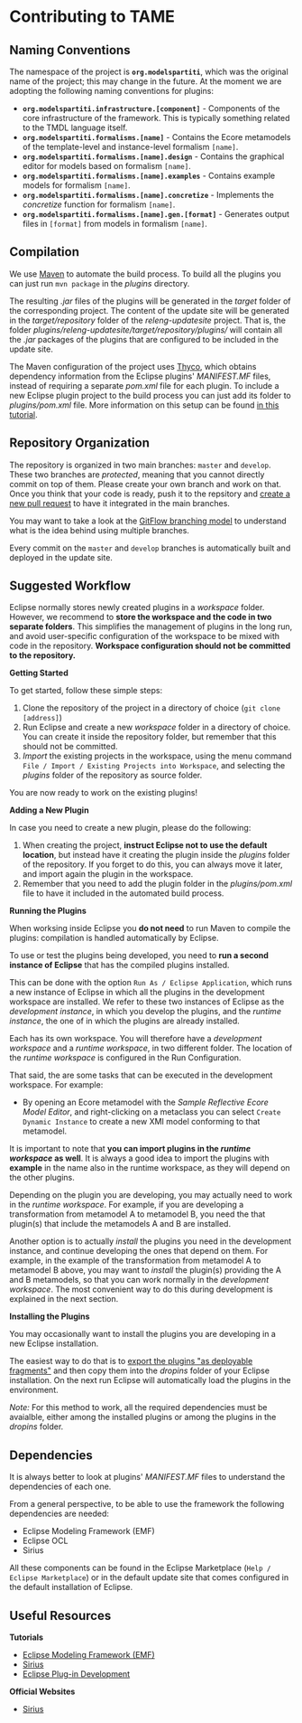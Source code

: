 # Contributing to TAME

## Naming Conventions

The namespace of the project is **`org.modelspartiti`**, which was the original name
of the project; this may change in the future. At the moment we are adopting the following 
naming conventions for plugins:

- **`org.modelspartiti.infrastructure.[component]`** - Components of the core infrastructure of the framework. This is typically something related to the TMDL language itself.
- **`org.modelspartiti.formalisms.[name]`** - Contains the Ecore metamodels of the template-level and instance-level formalism `[name]`.
- **`org.modelspartiti.formalisms.[name].design`** - Contains the graphical editor for models based on formalism `[name]`. 
- **`org.modelspartiti.formalisms.[name].examples`** - Contains example models for formalism `[name]`.
- **`org.modelspartiti.formalisms.[name].concretize`** - Implements the _concretize_ function for formalism `[name]`.
- **`org.modelspartiti.formalisms.[name].gen.[format]`** - Generates output files in `[format]` from models in formalism `[name]`.

## Compilation

We use [Maven](https://maven.apache.org/) to automate the build process.
To build all the plugins you can just run `mvn package` in the _plugins_ directory. 

The resulting _.jar_ files of the plugins will be generated in the _target_ folder of the corresponding project. 
The content of the update site will be generated in the _target/repository_ folder of the _releng-updatesite_ project. 
That is, the folder _plugins/releng-updatesite/target/repository/plugins/_ will contain 
all the _.jar_ packages of the plugins that are configured to be included in the update site.

The Maven configuration of the project uses [Thyco](https://www.eclipse.org/tycho/), which obtains dependency information
from the Eclipse plugins' _MANIFEST.MF_ files, instead of requiring a separate _pom.xml_ file for each plugin.
To include a new Eclipse plugin project to the build process you can just add its folder to _plugins/pom.xml_ file.
More information on this setup can be found [in this tutorial](https://www.vogella.com/tutorials/EclipseTycho/article.html).

## Repository Organization

The repository is organized in two main branches: `master` and `develop`. 
These two branches are _protected_, meaning that you cannot directly commit on top of them.
Please create your own branch and work on that. Once you think that your code is ready, push it to the repsitory and
[create a new pull request](https://github.com/montex/TMDL-Framework/pulls) to have it integrated in the main branches.

You may want to take a look at the [GitFlow branching model](https://nvie.com/posts/a-successful-git-branching-model/) to understand 
what is the idea behind using multiple branches.

Every commit on the `master` and `develop` branches is automatically built and deployed in the update site.

## Suggested Workflow

Eclipse normally stores newly created plugins in a _workspace_ folder. 
However, we recommend to **store the workspace and the code in two separate folders**.
This simplifies the management of plugins in the long run, and avoid user-specific configuration of the workspace to be mixed with code in the repository. **Workspace configuration should not be committed to the repository.**

**Getting Started**

To get started, follow these simple steps:
1. Clone the repository of the project in a directory of choice (`git clone [address]`)
2. Run Eclipse and create a new _workspace_ folder in a directory of choice. You can create it inside the repository folder, but remember that this should not be committed.
3. _Import_ the existing projects in the workspace, using the menu command `File / Import / Existing Projects into Workspace`, and selecting the _plugins_ folder of the repository as source folder. 

You are now ready to work on the existing plugins!

**Adding a New Plugin**

In case you need to create a new plugin, please do the following:

1. When creating the project, **instruct Eclipse not to use the default location**, but instead have it creating the plugin inside the _plugins_ folder of the repository. If you forget to do this, you can always move it later, and import again the plugin in the workspace.
2. Remember that you need to add the plugin folder in the _plugins/pom.xml_ file to have it included in the automated build process. 

**Running the Plugins**

When worksing inside Eclipse you **do not need** to run Maven to compile the plugins:
compilation is handled automatically by Eclipse.

To use or test the plugins being developed, you need to **run a second instance of Eclipse** that has the compiled
plugins installed. 

This can be done with the option `Run As / Eclipse Application`, which runs
a new instance of Eclipse in which all the plugins in the development workspace are installed.
We refer to these two instances of Eclipse as the _development instance_, in which you develop
the plugins, and the _runtime instance_, the one of in which the plugins are already installed.

Each has its own workspace. You will therefore have a _development workspace_ and a _runtime workspace_,
in two different folder. The location of the _runtime workspace_ is configured in the Run Configuration.

That said, the are some tasks that can be executed in the development workspace. For example:

- By opening an Ecore metamodel with the _Sample Reflective Ecore Model Editor_, and right-clicking on a metaclass you can select `Create Dynamic Instance` to create a new XMI model conforming to that metamodel.

It is important to note that **you can import plugins in the _runtime workspace_ as well**.
It is always a good idea to import the plugins with **example** in the name also in the runtime workspace,
as they will depend on the other plugins. 

Depending on the plugin you are developing, you may actually need to work in the _runtime workspace_. 
For example, if you are developing a transformation from metamodel A to metamodel B, 
you need the that plugin(s) that include the metamodels A and B are installed.

Another option is to actually _install_ the plugins you need in the development instance, and continue
developing the ones that depend on them. For example, in the example of the transformation from metamodel
A to metamodel B above, you may want to _install_ the plugin(s) providing the A and B metamodels,
so that you can work normally in the _development workspace_.
The most convenient way to do this during development is explained in the next section.

**Installing the Plugins**

You may occasionally want to install the plugins you are developing in a new Eclipse installation.

The easiest way to do that is to [export the plugins "as deployable fragments"](https://help.eclipse.org/2020-06/topic/org.eclipse.pde.doc.user/guide/tools/export_wizards/export_plugins.htm) and then copy them into the _dropins_ folder of your Eclipse installation. On the
next run Eclipse will automatically load the plugins in the environment.

_Note:_ For this method to work, all the required dependencies must be avaialble, either among the installed plugins or among the plugins in the _dropins_ folder.

## Dependencies

It is always better to look at plugins' _MANIFEST.MF_ files to understand the dependencies of each one. 

From a general perspective, to be able to use the framework the following dependencies are needed:
- Eclipse Modeling Framework (EMF)
- Eclipse OCL
- Sirius

All these components can be found in the Eclipse Marketplace (`Help / Eclipse Marketplace`) 
or in the default update site that comes configured in the default installation of Eclipse.

## Useful Resources

**Tutorials**

- [Eclipse Modeling Framework (EMF)](https://www.vogella.com/tutorials/EclipseEMF/article.html)
- [Sirius](https://wiki.eclipse.org/Sirius/Tutorials/StarterTutorial)
- [Eclipse Plug-in Development](https://www.vogella.com/tutorials/EclipsePlugin/article.html)

**Official Websites**

- [Sirius](https://www.eclipse.org/sirius/)












